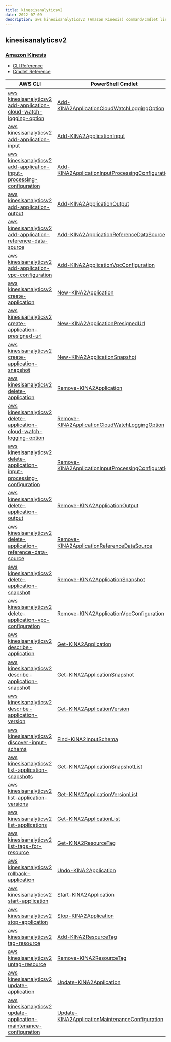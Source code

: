 ```yaml
---
title: kinesisanalyticsv2
date: 2022-07-09
description: aws kinesisanalyticsv2 (Amazon Kinesis) command/cmdlet list.
---
```


## kinesisanalyticsv2

### [Amazon Kinesis](https://aws.amazon.com/kinesis/)

* [CLI Reference](https://docs.aws.amazon.com/cli/latest/reference/kinesisanalyticsv2/index.html)
* [Cmdlet Reference](https://docs.aws.amazon.com/powershell/latest/reference/items/Amazon_Kinesis_Analytics_(v2)_cmdlets.html)

|AWS CLI|PowerShell Cmdlet|
|----|----|
|[aws kinesisanalyticsv2 add-application-cloud-watch-logging-option](https://docs.aws.amazon.com/cli/latest/reference/kinesisanalyticsv2/add-application-cloud-watch-logging-option.html)|[Add-KINA2ApplicationCloudWatchLoggingOption](https://docs.aws.amazon.com/powershell/latest/reference/items/Add-KINA2ApplicationCloudWatchLoggingOption.html)|
|[aws kinesisanalyticsv2 add-application-input](https://docs.aws.amazon.com/cli/latest/reference/kinesisanalyticsv2/add-application-input.html)|[Add-KINA2ApplicationInput](https://docs.aws.amazon.com/powershell/latest/reference/items/Add-KINA2ApplicationInput.html)|
|[aws kinesisanalyticsv2 add-application-input-processing-configuration](https://docs.aws.amazon.com/cli/latest/reference/kinesisanalyticsv2/add-application-input-processing-configuration.html)|[Add-KINA2ApplicationInputProcessingConfiguration](https://docs.aws.amazon.com/powershell/latest/reference/items/Add-KINA2ApplicationInputProcessingConfiguration.html)|
|[aws kinesisanalyticsv2 add-application-output](https://docs.aws.amazon.com/cli/latest/reference/kinesisanalyticsv2/add-application-output.html)|[Add-KINA2ApplicationOutput](https://docs.aws.amazon.com/powershell/latest/reference/items/Add-KINA2ApplicationOutput.html)|
|[aws kinesisanalyticsv2 add-application-reference-data-source](https://docs.aws.amazon.com/cli/latest/reference/kinesisanalyticsv2/add-application-reference-data-source.html)|[Add-KINA2ApplicationReferenceDataSource](https://docs.aws.amazon.com/powershell/latest/reference/items/Add-KINA2ApplicationReferenceDataSource.html)|
|[aws kinesisanalyticsv2 add-application-vpc-configuration](https://docs.aws.amazon.com/cli/latest/reference/kinesisanalyticsv2/add-application-vpc-configuration.html)|[Add-KINA2ApplicationVpcConfiguration](https://docs.aws.amazon.com/powershell/latest/reference/items/Add-KINA2ApplicationVpcConfiguration.html)|
|[aws kinesisanalyticsv2 create-application](https://docs.aws.amazon.com/cli/latest/reference/kinesisanalyticsv2/create-application.html)|[New-KINA2Application](https://docs.aws.amazon.com/powershell/latest/reference/items/New-KINA2Application.html)|
|[aws kinesisanalyticsv2 create-application-presigned-url](https://docs.aws.amazon.com/cli/latest/reference/kinesisanalyticsv2/create-application-presigned-url.html)|[New-KINA2ApplicationPresignedUrl](https://docs.aws.amazon.com/powershell/latest/reference/items/New-KINA2ApplicationPresignedUrl.html)|
|[aws kinesisanalyticsv2 create-application-snapshot](https://docs.aws.amazon.com/cli/latest/reference/kinesisanalyticsv2/create-application-snapshot.html)|[New-KINA2ApplicationSnapshot](https://docs.aws.amazon.com/powershell/latest/reference/items/New-KINA2ApplicationSnapshot.html)|
|[aws kinesisanalyticsv2 delete-application](https://docs.aws.amazon.com/cli/latest/reference/kinesisanalyticsv2/delete-application.html)|[Remove-KINA2Application](https://docs.aws.amazon.com/powershell/latest/reference/items/Remove-KINA2Application.html)|
|[aws kinesisanalyticsv2 delete-application-cloud-watch-logging-option](https://docs.aws.amazon.com/cli/latest/reference/kinesisanalyticsv2/delete-application-cloud-watch-logging-option.html)|[Remove-KINA2ApplicationCloudWatchLoggingOption](https://docs.aws.amazon.com/powershell/latest/reference/items/Remove-KINA2ApplicationCloudWatchLoggingOption.html)|
|[aws kinesisanalyticsv2 delete-application-input-processing-configuration](https://docs.aws.amazon.com/cli/latest/reference/kinesisanalyticsv2/delete-application-input-processing-configuration.html)|[Remove-KINA2ApplicationInputProcessingConfiguration](https://docs.aws.amazon.com/powershell/latest/reference/items/Remove-KINA2ApplicationInputProcessingConfiguration.html)|
|[aws kinesisanalyticsv2 delete-application-output](https://docs.aws.amazon.com/cli/latest/reference/kinesisanalyticsv2/delete-application-output.html)|[Remove-KINA2ApplicationOutput](https://docs.aws.amazon.com/powershell/latest/reference/items/Remove-KINA2ApplicationOutput.html)|
|[aws kinesisanalyticsv2 delete-application-reference-data-source](https://docs.aws.amazon.com/cli/latest/reference/kinesisanalyticsv2/delete-application-reference-data-source.html)|[Remove-KINA2ApplicationReferenceDataSource](https://docs.aws.amazon.com/powershell/latest/reference/items/Remove-KINA2ApplicationReferenceDataSource.html)|
|[aws kinesisanalyticsv2 delete-application-snapshot](https://docs.aws.amazon.com/cli/latest/reference/kinesisanalyticsv2/delete-application-snapshot.html)|[Remove-KINA2ApplicationSnapshot](https://docs.aws.amazon.com/powershell/latest/reference/items/Remove-KINA2ApplicationSnapshot.html)|
|[aws kinesisanalyticsv2 delete-application-vpc-configuration](https://docs.aws.amazon.com/cli/latest/reference/kinesisanalyticsv2/delete-application-vpc-configuration.html)|[Remove-KINA2ApplicationVpcConfiguration](https://docs.aws.amazon.com/powershell/latest/reference/items/Remove-KINA2ApplicationVpcConfiguration.html)|
|[aws kinesisanalyticsv2 describe-application](https://docs.aws.amazon.com/cli/latest/reference/kinesisanalyticsv2/describe-application.html)|[Get-KINA2Application](https://docs.aws.amazon.com/powershell/latest/reference/items/Get-KINA2Application.html)|
|[aws kinesisanalyticsv2 describe-application-snapshot](https://docs.aws.amazon.com/cli/latest/reference/kinesisanalyticsv2/describe-application-snapshot.html)|[Get-KINA2ApplicationSnapshot](https://docs.aws.amazon.com/powershell/latest/reference/items/Get-KINA2ApplicationSnapshot.html)|
|[aws kinesisanalyticsv2 describe-application-version](https://docs.aws.amazon.com/cli/latest/reference/kinesisanalyticsv2/describe-application-version.html)|[Get-KINA2ApplicationVersion](https://docs.aws.amazon.com/powershell/latest/reference/items/Get-KINA2ApplicationVersion.html)|
|[aws kinesisanalyticsv2 discover-input-schema](https://docs.aws.amazon.com/cli/latest/reference/kinesisanalyticsv2/discover-input-schema.html)|[Find-KINA2InputSchema](https://docs.aws.amazon.com/powershell/latest/reference/items/Find-KINA2InputSchema.html)|
|[aws kinesisanalyticsv2 list-application-snapshots](https://docs.aws.amazon.com/cli/latest/reference/kinesisanalyticsv2/list-application-snapshots.html)|[Get-KINA2ApplicationSnapshotList](https://docs.aws.amazon.com/powershell/latest/reference/items/Get-KINA2ApplicationSnapshotList.html)|
|[aws kinesisanalyticsv2 list-application-versions](https://docs.aws.amazon.com/cli/latest/reference/kinesisanalyticsv2/list-application-versions.html)|[Get-KINA2ApplicationVersionList](https://docs.aws.amazon.com/powershell/latest/reference/items/Get-KINA2ApplicationVersionList.html)|
|[aws kinesisanalyticsv2 list-applications](https://docs.aws.amazon.com/cli/latest/reference/kinesisanalyticsv2/list-applications.html)|[Get-KINA2ApplicationList](https://docs.aws.amazon.com/powershell/latest/reference/items/Get-KINA2ApplicationList.html)|
|[aws kinesisanalyticsv2 list-tags-for-resource](https://docs.aws.amazon.com/cli/latest/reference/kinesisanalyticsv2/list-tags-for-resource.html)|[Get-KINA2ResourceTag](https://docs.aws.amazon.com/powershell/latest/reference/items/Get-KINA2ResourceTag.html)|
|[aws kinesisanalyticsv2 rollback-application](https://docs.aws.amazon.com/cli/latest/reference/kinesisanalyticsv2/rollback-application.html)|[Undo-KINA2Application](https://docs.aws.amazon.com/powershell/latest/reference/items/Undo-KINA2Application.html)|
|[aws kinesisanalyticsv2 start-application](https://docs.aws.amazon.com/cli/latest/reference/kinesisanalyticsv2/start-application.html)|[Start-KINA2Application](https://docs.aws.amazon.com/powershell/latest/reference/items/Start-KINA2Application.html)|
|[aws kinesisanalyticsv2 stop-application](https://docs.aws.amazon.com/cli/latest/reference/kinesisanalyticsv2/stop-application.html)|[Stop-KINA2Application](https://docs.aws.amazon.com/powershell/latest/reference/items/Stop-KINA2Application.html)|
|[aws kinesisanalyticsv2 tag-resource](https://docs.aws.amazon.com/cli/latest/reference/kinesisanalyticsv2/tag-resource.html)|[Add-KINA2ResourceTag](https://docs.aws.amazon.com/powershell/latest/reference/items/Add-KINA2ResourceTag.html)|
|[aws kinesisanalyticsv2 untag-resource](https://docs.aws.amazon.com/cli/latest/reference/kinesisanalyticsv2/untag-resource.html)|[Remove-KINA2ResourceTag](https://docs.aws.amazon.com/powershell/latest/reference/items/Remove-KINA2ResourceTag.html)|
|[aws kinesisanalyticsv2 update-application](https://docs.aws.amazon.com/cli/latest/reference/kinesisanalyticsv2/update-application.html)|[Update-KINA2Application](https://docs.aws.amazon.com/powershell/latest/reference/items/Update-KINA2Application.html)|
|[aws kinesisanalyticsv2 update-application-maintenance-configuration](https://docs.aws.amazon.com/cli/latest/reference/kinesisanalyticsv2/update-application-maintenance-configuration.html)|[Update-KINA2ApplicationMaintenanceConfiguration](https://docs.aws.amazon.com/powershell/latest/reference/items/Update-KINA2ApplicationMaintenanceConfiguration.html)|

